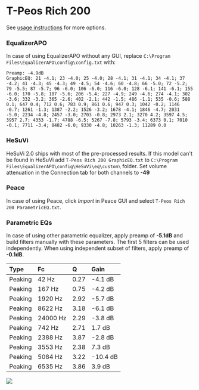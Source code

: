 # T-Peos Rich 200
See [usage instructions](https://github.com/jaakkopasanen/AutoEq#usage) for more options.

### EqualizerAPO
In case of using EqualizerAPO without any GUI, replace `C:\Program Files\EqualizerAPO\config\config.txt`
with:
```
Preamp: -4.9dB
GraphicEQ: 21 -4.1; 23 -4.0; 25 -4.0; 28 -4.1; 31 -4.1; 34 -4.1; 37 -4.2; 41 -4.3; 45 -4.3; 49 -4.5; 54 -4.6; 60 -4.8; 66 -5.0; 72 -5.2; 79 -5.5; 87 -5.7; 96 -6.0; 106 -6.0; 116 -6.0; 128 -6.1; 141 -6.1; 155 -6.0; 170 -5.8; 187 -5.6; 206 -5.4; 227 -4.9; 249 -4.6; 274 -4.1; 302 -3.6; 332 -3.2; 365 -2.6; 402 -2.1; 442 -1.5; 486 -1.1; 535 -0.6; 588 0.1; 647 0.4; 712 0.6; 783 0.9; 861 0.6; 947 0.3; 1042 -0.2; 1146 -0.7; 1261 -1.3; 1387 -2.2; 1526 -3.2; 1678 -4.1; 1846 -4.7; 2031 -5.0; 2234 -4.8; 2457 -3.0; 2703 -0.8; 2973 2.1; 3270 4.2; 3597 4.5; 3957 2.7; 4353 -1.7; 4788 -6.5; 5267 -7.8; 5793 -3.4; 6373 0.1; 7010 -0.1; 7711 -3.4; 8482 -6.0; 9330 -4.8; 10263 -1.3; 11289 0.0
```

### HeSuVi
HeSuVi 2.0 ships with most of the pre-processed results. If this model can't be found in HeSuVi add
`T-Peos Rich 200 GraphicEQ.txt` to `C:\Program Files\EqualizerAPO\config\HeSuVi\eq\custom\` folder.
Set volume attenuation in the Connection tab for both channels to **-49**

### Peace
In case of using Peace, click *Import* in Peace GUI and select `T-Peos Rich 200 ParametricEQ.txt`.

### Parametric EQs
In case of using other parametric equalizer, apply preamp of **-5.1dB** and build filters manually
with these parameters. The first 5 filters can be used independently.
When using independent subset of filters, apply preamp of **-0.1dB**.

| Type    | Fc       |    Q | Gain     |
|:--------|:---------|:-----|:---------|
| Peaking | 42 Hz    | 0.27 | -4.1 dB  |
| Peaking | 167 Hz   | 0.75 | -4.2 dB  |
| Peaking | 1920 Hz  | 2.92 | -5.7 dB  |
| Peaking | 8622 Hz  | 3.18 | -6.1 dB  |
| Peaking | 24000 Hz | 2.29 | -3.8 dB  |
| Peaking | 742 Hz   | 2.71 | 1.7 dB   |
| Peaking | 2388 Hz  | 3.87 | -2.8 dB  |
| Peaking | 3553 Hz  | 2.38 | 7.3 dB   |
| Peaking | 5084 Hz  | 3.22 | -10.4 dB |
| Peaking | 6535 Hz  | 3.86 | 3.9 dB   |

![](https://raw.githubusercontent.com/jaakkopasanen/AutoEq/master/results/innerfidelity/sbaf-serious/T-Peos%20Rich%20200/T-Peos%20Rich%20200.png)